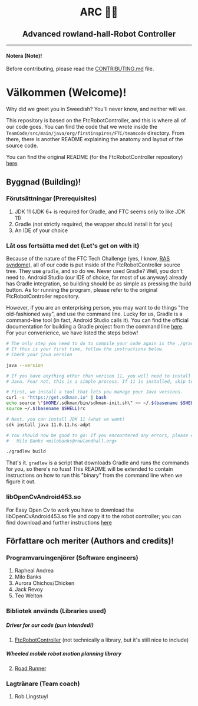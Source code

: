 <h1 align="center">ARC 🧑‍💻</h1>
<h2 align="center">Advanced rowland-hall-Robot Controller</h2>

---

#### Notera (Note)!
Before contributing, please read the [CONTRIBUTING.md](https://github.com/Rowland-Hall-Iron-Lions/ARC/blob/master/CONTRIBUTING.md) file.

# Välkommen (Welcome)!
Why did we greet you in Sweedish? You'll never know, and neither will we.

This repository is based on the FtcRobotController, and this is where all of our code goes. You can find the code that we wrote inside the `TeamCode/src/main/java/org/firstinspires/FTC/teamcode` directory. From there, there is another README explaining the anatomy and layout of the source code.

You can find the original README (for the FtcRobotController repository) [here](https://github.com/FIRST-Tech-Challenge/FtcRobotController).

## Byggnad (Building)!
### Förutsättningar (Prerequisites)
1. JDK 11 (JDK 6+ is required for Gradle, and FTC seems only to like JDK 11)
2. Gradle (not strictly required, the wrapper should install it for you)
3. An IDE of your choice

### Låt oss fortsätta med det (Let's get on with it)
Because of the nature of the FTC Tech Challenge (yes, I know, [RAS syndome](https://en.wikipedia.org/wiki/RAS_syndrome)), all of our code is put inside of the FtcRobotController source tree. They use `gradle`, and so do we. Never used Gradle? Well, you don't need to. Android Studio (our IDE of choice, for most of us anyway) already has Gradle integration, so building should be as simple as pressing the build button. As for running the program, please refer to the original FtcRobotController repository.

However, if you are an enterprising person, you may want to do things "the old-fashioned way", and use the command line. Lucky for us, Gradle is a command-line tool (in fact, Android Studio calls it). You can find the official documentation for building a Gradle project from the command line [here](https://spring.io/guides/gs/gradle/). For your convenience, we have listed the steps below!

```bash
# The only step you need to do to compile your code again is the ./gradlew builds command.
# If this is your first time, follow the instructions below.
# Check your java version

java --version

# If you have anything other than verison 11, you will need to install it, because Java is
# Java. Fear not, this is a simple process. If 11 is installed, skip to the bottom.

# First, we install a tool that lets you manage your Java versions.
curl -s "https://get.sdkman.io" | bash
echo source \"$HOME/.sdkman/bin/sdkman-init.sh\" >> ~/.$(basename $SHELL)rc
source ~/.$(basename $SHELL)rc

# Next, you can install JDK 11 (what we want)
sdk install java 11.0.11.hs-adpt

# You should now be good to go! If you encountered any errors, please email/text/contact:
#   Milo Banks <milobanks@rowlandhall.org>

./gradlew build
```

That's it. `gradlew` is a script that downloads Gradle and runs the commands for you, so there's no fuss! This README will be extended to contain instructions on how to run this "binary" from the command line when we figure it out.

### libOpenCvAndroid453.so
For Easy Open Cv to work you have to download the libOpenCvAndroid453.so file and copy it to the robot controller; you can find download and further instructions [here](https://github.com/OpenFTC/EasyOpenCV)

## Författare och meriter (Authors and credits)!
### Programvaruingenjörer (Software engineers)
1. Rapheal Andrea
2. Milo Banks
3. Aurora Chichos/Chicken
4. Jack Revoy
5. Teo Welton

### Bibliotek används (Libraries used)
##### Driver for our code (pun intended!)
1. [FtcRobotController](https://github.com/FIRST-Tech-Challenge/FtcRobotController) (not technically a library, but it's still nice to include)

##### Wheeled mobile robot motion planning library
2. [Road Runner](https://github.com/acmerobotics/road-runner)

### Lagtränare (Team coach)
1. Rob Lingstuyl

